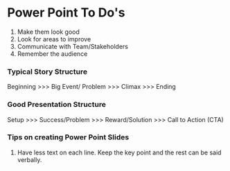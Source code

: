 # Power Point To Do's

1. Make them look good
2. Look for areas to improve
3. Communicate with Team/Stakeholders
4. Remember the audience 

### Typical Story Structure

Beginning  >>> Big Event/ Problem  >>> Climax  >>> Ending


### Good Presentation Structure 

Setup  >>> Success/Problem  >>> Reward/Solution  >>> Call to Action (CTA)

### Tips on creating Power Point Slides

1. Have less text on each line. Keep the key point and the rest can be said verbally.
